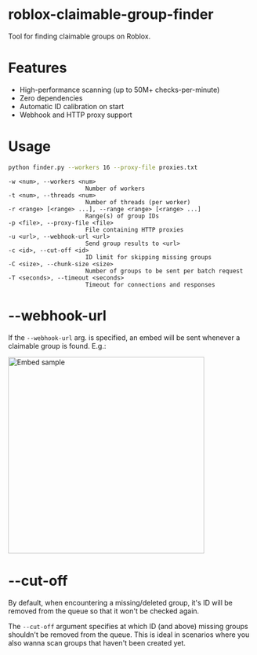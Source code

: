 # roblox-claimable-group-finder
Tool for finding claimable groups on Roblox.

# Features
- High-performance scanning (up to 50M+ checks-per-minute)
- Zero dependencies
- Automatic ID calibration on start
- Webhook and HTTP proxy support

# Usage
```bash
python finder.py --workers 16 --proxy-file proxies.txt
```

```
-w <num>, --workers <num>
                      Number of workers
-t <num>, --threads <num>
                      Number of threads (per worker)
-r <range> [<range> ...], --range <range> [<range> ...]
                      Range(s) of group IDs
-p <file>, --proxy-file <file>
                      File containing HTTP proxies
-u <url>, --webhook-url <url>
                      Send group results to <url>
-c <id>, --cut-off <id>
                      ID limit for skipping missing groups
-C <size>, --chunk-size <size>
                      Number of groups to be sent per batch request
-T <seconds>, --timeout <seconds>
                      Timeout for connections and responses
```

# --webhook-url
If the `--webhook-url` arg. is specified, an embed will be sent whenever a claimable group is found. E.g.:

<img src="https://i.imgur.com/VeMBoCA.png" alt="Embed sample" width="400"/>

# --cut-off
By default, when encountering a missing/deleted group, it's ID will be removed from the queue so that it won't be checked again.

The `--cut-off` argument specifies at which ID (and above) missing groups shouldn't be removed from the queue. This is ideal in scenarios where you also wanna scan groups that haven't been created yet.
